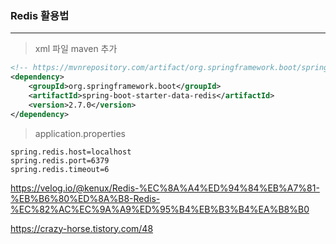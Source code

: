 ### Redis 활용법 
--- 

> xml 파일 maven 추가 
```xml 
<!-- https://mvnrepository.com/artifact/org.springframework.boot/spring-boot-starter-data-redis -->
<dependency>
    <groupId>org.springframework.boot</groupId>
    <artifactId>spring-boot-starter-data-redis</artifactId>
    <version>2.7.0</version>
</dependency>

```

> application.properties   

```properties
spring.redis.host=localhost
spring.redis.port=6379
spring.redis.timeout=6
```
 
























https://velog.io/@kenux/Redis-%EC%8A%A4%ED%94%84%EB%A7%81-%EB%B6%80%ED%8A%B8-Redis-%EC%82%AC%EC%9A%A9%ED%95%B4%EB%B3%B4%EA%B8%B0

https://crazy-horse.tistory.com/48
